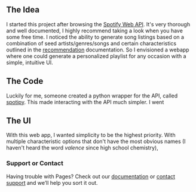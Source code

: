 ## The Idea

I started this project after browsing the [Spotify Web API](https://beta.developer.spotify.com/documentation/web-api). It's very thorough and well documented, I highly recommend taking a look when you have some free time. I noticed the ability to generate song listings based on a combination of seed artists/genres/songs and certain characteristics outlined in the [recommendation](https://beta.developer.spotify.com/documentation/web-api/reference/browse/get-recommendations) documentation. So I envisioned a webapp where one could generate a personalized playlist for any occasion with a simple, intuitive UI. 

## The Code

Luckily for me, someone created a python wrapper for the API, called [spotipy](https://github.com/plamere/spotipy). This made interacting with the API much simpler. I went 

## The UI

With this web app, I wanted simplicity to be the highest priority. With multiple characteristic options that don't have the most obvious names (I haven't heard the word _valence_ since high school chemistry), 
### Support or Contact

Having trouble with Pages? Check out our [documentation](https://help.github.com/categories/github-pages-basics/) or [contact support](https://github.com/contact) and we’ll help you sort it out.
